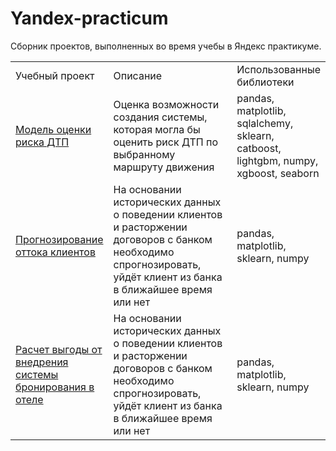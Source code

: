 # Yandex-practicum
Сборник проектов, выполненных во время учебы в Яндекс практикуме.

<table width=100% valign=top >
  <tr>
    <td width=25%>Учебный проект</td>
    <td>Описание</td>
    <td width=20%>Использованные библиотеки</td>
  </tr>
  <tr>
    <td><a href="https://github.com/dmatveenko/Yandex-practicum/tree/main/%D0%9C%D0%BE%D0%B4%D0%B5%D0%BB%D1%8C%20%D0%BF%D1%80%D0%B5%D0%B4%D1%81%D0%BA%D0%B0%D0%B7%D0%B0%D0%BD%D0%B8%D1%8F%20%D0%94%D0%A2%D0%9F">Модель оценки риска ДТП</a></td>
    <td>Оценка возможности создания системы, которая могла бы оценить риск ДТП по выбранному маршруту движения</td>
    <td>pandas, matplotlib, sqlalchemy, sklearn, catboost, lightgbm, numpy, xgboost, seaborn </td>
  </tr>
      
  <tr>
    <td><a href="https://github.com/dmatveenko/Yandex-practicum/tree/main/%D0%9F%D1%80%D0%BE%D0%B3%D0%BD%D0%BE%D0%B7%D0%B8%D1%80%D0%BE%D0%B2%D0%B0%D0%BD%D0%B8%D0%B5%20%D0%BE%D1%82%D1%82%D0%BE%D0%BA%D0%B0%20%D0%BA%D0%BB%D0%B8%D0%B5%D0%BD%D1%82%D0%BE%D0%B2">Прогнозирование оттока клиентов</a></td>
    <td>На основании исторических данных о поведении клиентов и расторжении договоров с банком необходимо спрогнозировать, уйдёт клиент из банка в ближайшее время или нет</td>
    <td>pandas, matplotlib, sklearn, numpy</td>
  </tr>
      
  <tr>
    <td><a href="https://github.com/dmatveenko/Yandex-practicum/tree/main/%D0%A0%D0%B0%D1%81%D1%87%D0%B5%D1%82%20%D0%B2%D1%8B%D0%B3%D0%BE%D0%B4%D1%8B%20%D0%BE%D1%82%20%D0%B2%D0%BD%D0%B5%D0%B4%D1%80%D0%B5%D0%BD%D0%B8%D1%8F%20%D1%81%D0%B8%D1%81%D1%82%D0%B5%D0%BC%D1%8B%20%D0%B1%D1%80%D0%BE%D0%BD%D0%B8%D1%80%D0%BE%D0%B2%D0%B0%D0%BD%D0%B8%D1%8F%20%D0%B2%20%D0%BE%D1%82%D0%B5%D0%BB%D0%B5">Расчет выгоды от внедрения системы бронирования в отеле</a></td>
    <td>На основании исторических данных о поведении клиентов и расторжении договоров с банком необходимо спрогнозировать, уйдёт клиент из банка в ближайшее время или нет</td>
    <td>pandas, matplotlib, sklearn, numpy</td>
  </tr>
      
</table>
